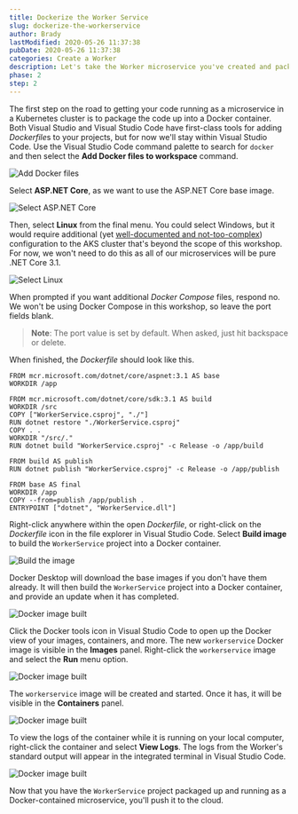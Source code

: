 ```yaml
---
title: Dockerize the Worker Service
slug: dockerize-the-workerservice
author: Brady
lastModified: 2020-05-26 11:37:38
pubDate: 2020-05-26 11:37:38
categories: Create a Worker
description: Let's take the Worker microservice you've created and package it into a Docker container.
phase: 2
step: 2
---
```


The first step on the road to getting your code running as a microservice in a Kubernetes cluster is to package the code up into a Docker container. Both Visual Studio and Visual Studio Code have first-class tools for adding *Dockerfile*s to your projects, but for now we'll stay within Visual Studio Code. Use the Visual Studio Code command palette to search for `docker` and then select the **Add Docker files to workspace** command.

![Add Docker files](media/add-docker-files-to-workspace.png)

Select **ASP.NET Core**, as we want to use the ASP.NET Core base image.

![Select ASP.NET Core](media/select-aspnet-core.png)

Then, select **Linux** from the final menu. You could select Windows, but it would require additional (yet [well-documented and not-too-complex](https://docs.microsoft.com/azure/aks/windows-container-cli#add-a-windows-server-node-pool)) configuration to the AKS cluster that's beyond the scope of this workshop. For now, we won't need to do this as all of our microservices will be pure .NET Core 3.1.

![Select Linux](media/select-linux.png)

When prompted if you want additional *Docker Compose* files, respond no. We won't be using Docker Compose in this workshop, so leave the port fields blank.

> **Note**: The port value is set by default. When asked, just hit backspace or delete.

When finished, the *Dockerfile* should look like this.

```docker
FROM mcr.microsoft.com/dotnet/core/aspnet:3.1 AS base
WORKDIR /app

FROM mcr.microsoft.com/dotnet/core/sdk:3.1 AS build
WORKDIR /src
COPY ["WorkerService.csproj", "./"]
RUN dotnet restore "./WorkerService.csproj"
COPY . .
WORKDIR "/src/."
RUN dotnet build "WorkerService.csproj" -c Release -o /app/build

FROM build AS publish
RUN dotnet publish "WorkerService.csproj" -c Release -o /app/publish

FROM base AS final
WORKDIR /app
COPY --from=publish /app/publish .
ENTRYPOINT ["dotnet", "WorkerService.dll"]
```

Right-click anywhere within the open *Dockerfile*, or right-click on the *Dockerfile* icon in the file explorer in Visual Studio Code. Select **Build image** to build the `WorkerService` project into a Docker container.

![Build the image](media/build-image.png)

Docker Desktop will download the base images if you don't have them already. It will then build the `WorkerService` project into a Docker container, and provide an update when it has completed.

![Docker image built](media/built-image.png)

Click the Docker tools icon in Visual Studio Code to open up the Docker view of your images, containers, and more. The new `workerservice` Docker image is visible in the **Images** panel. Right-click the `workerservice` image and select the **Run** menu option.

![Docker image built](media/run-the-image.png)

The `workerservice` image will be created and started. Once it has, it will be visible in the **Containers** panel.

![Docker image built](media/worker-running.png)

To view the logs of the container while it is running on your local computer, right-click the container and select **View Logs**. The logs from the Worker's standard output will appear in the integrated terminal in Visual Studio Code.

![Docker image built](media/view-logs.png)

Now that you have the `WorkerService` project packaged up and running as a Docker-contained microservice, you'll push it to the cloud.